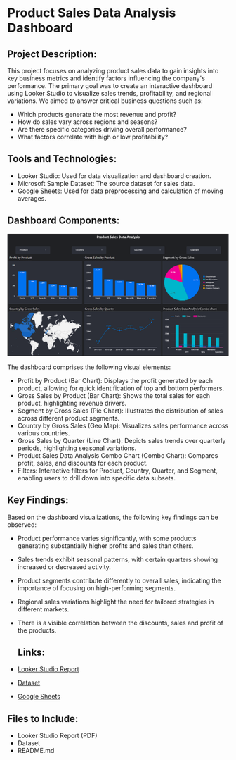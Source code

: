 # Product Sales Data Analysis Dashboard

## Project Description:

This project focuses on analyzing product sales data to gain insights into key business metrics and identify factors influencing the company's performance. The primary goal was to create an interactive dashboard using Looker Studio to visualize sales trends, profitability, and regional variations. We aimed to answer critical business questions such as:

- Which products generate the most revenue and profit?
- How do sales vary across regions and seasons?
- Are there specific categories driving overall performance?
- What factors correlate with high or low profitability?

## Tools and Technologies:

- Looker Studio: Used for data visualization and dashboard creation.
- Microsoft Sample Dataset: The source dataset for sales data.
- Google Sheets: Used for data preprocessing and calculation of moving averages.

## Dashboard Components:

![Dashboard Screenshot](Product_sales_dashboard.png)

The dashboard comprises the following visual elements:

- Profit by Product (Bar Chart): Displays the profit generated by each product, allowing for quick identification of top and bottom performers.
- Gross Sales by Product (Bar Chart): Shows the total sales for each product, highlighting revenue drivers.
- Segment by Gross Sales (Pie Chart): Illustrates the distribution of sales across different product segments.
- Country by Gross Sales (Geo Map): Visualizes sales performance across various countries.
- Gross Sales by Quarter (Line Chart): Depicts sales trends over quarterly periods, highlighting seasonal variations.
- Product Sales Data Analysis Combo Chart (Combo Chart): Compares profit, sales, and discounts for each product.
- Filters: Interactive filters for Product, Country, Quarter, and Segment, enabling users to drill down into specific data subsets.

## Key Findings:

Based on the dashboard visualizations, the following key findings can be observed:

- Product performance varies significantly, with some products generating substantially higher profits and sales than others.
- Sales trends exhibit seasonal patterns, with certain quarters showing increased or decreased activity.
- Product segments contribute differently to overall sales, indicating the importance of focusing on high-performing segments.
- Regional sales variations highlight the need for tailored strategies in different markets.
- There is a visible correlation between the discounts, sales and profit of the products.

  ## Links:

- [Looker Studio Report](https://lookerstudio.google.com/reporting/ef36342e-b2e7-4e76-b548-061b72e83720)
- [Dataset]([path/to/dataset.csv](https://learn.microsoft.com/en-us/power-bi/create-reports/sample-financial-download))
- [Google Sheets]([path/to/sheets.xlsx](https://docs.google.com/spreadsheets/d/1vcdmq8EzuWcrTrhcRMje7tiS7nL4_MWJvZrG1f0HcR4/edit?usp=sharing))

## Files to Include:

- Looker Studio Report (PDF)
- Dataset
- README.md

